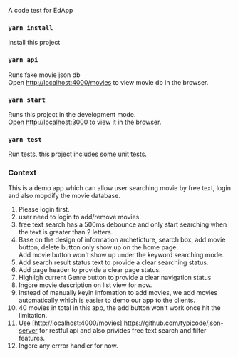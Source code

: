 A code test for EdApp

### `yarn install `
Install this project

### `yarn api`
Runs fake movie json db<br>
Open [http://localhost:4000/movies](http://localhost:4000/movies) to view movie db in the browser.
### `yarn start `
Runs this project in the development mode.<br>
Open [http://localhost:3000](http://localhost:3000) to view it in the browser.


### `yarn test`
Run tests, this project includes some unit tests.


### Context
This is a demo app which can allow user searching movie by free text, login and also mopdify the movie database.
1. Please login first.<br>
2. user need to login to add/remove movies.<br>
3. free text search has a 500ms debounce and only start searching when the text is greater than 2 letters.<br>
4. Base on the design of information archeticture, search box, add movie button, delete button only show up on the home page.<br> Add movie button won't show up under the keyword searching mode.<br>
5. Add search result status text to provide a clear searching status.<br>
6. Add page header to provide a clear page status.<br>
7. Highligh current Genre button to provide a clear navigation status<br>
8. Ingore movie description on list view for now.
9. Instead of manually keyin infomation to add movies, we add movies automatically which is easier to demo our app to the clients.
10. 40 movies in total in this app, the add button won't work once hit the limitation.
11. Use [http://localhost:4000/movies] https://github.com/typicode/json-server  for restful api and also privides free text search and filter features.
12. Ingore any errror handler for now.

